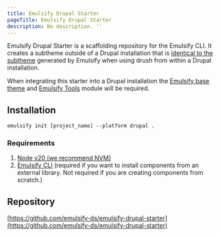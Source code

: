 ```yaml
---
title: Emulsify Drupal Starter
pageTitle: Emulsify Drupal Starter
description: No description. ''
---
```


Emulsify Drupal Starter is a scaffolding repository for the Emulsify CLI. It creates a subtheme outside of a Drupal installation that is [identical to the subtheme](https://github.com/emulsify-ds/emulsify-drupal/tree/main/whisk) generated by Emulsify when using drush from within a Drupal installation. 

When integrating this starter into a Drupal installation the [Emulsify base theme](https://github.com/emulsify-ds/emulsify-drupal) and [Emulsify Tools](https://github.com/emulsify-ds/emulsify_tools/) module will be required.

## Installation

`emulsify init [project_name] --platform drupal .`

### Requirements

1. [Node v20 (we recommend NVM)](https://github.com/nvm-sh/nvm)
2. [Emulsify CLI](/docs/supporting-projects/emulsify-cli) (required if you want to install components from an external library. Not required if you are creating components from scratch.)

## Repository

[https://github.com/emulsify-ds/emulsify-drupal-starter](https://github.com/emulsify-ds/emulsify-drupal-starter)